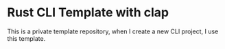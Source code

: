 # Rust CLI Template with clap

This is a private template repository, when I create a new CLI project, I use this template.

